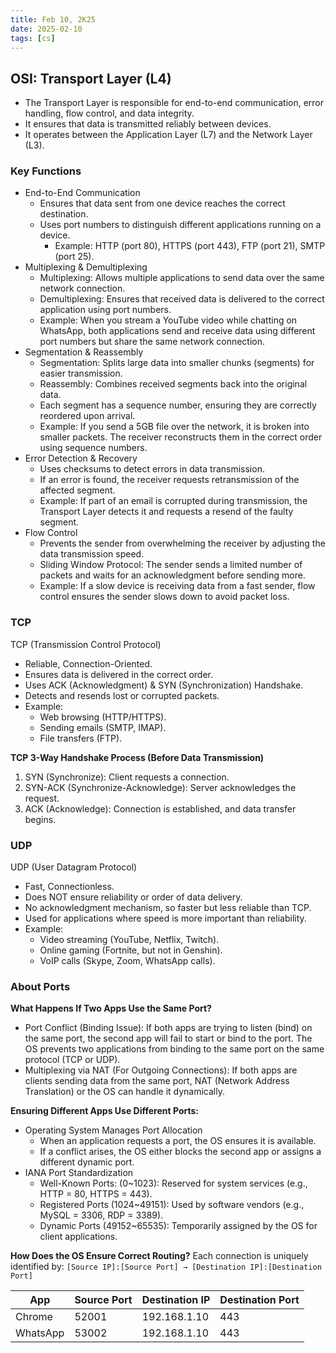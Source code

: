 ```yaml
---
title: Feb 10, 2K25
date: 2025-02-10
tags: [cs]
---
```


## OSI: Transport Layer (L4)

- The Transport Layer is responsible for end-to-end communication, error handling, flow control, and data integrity.
- It ensures that data is transmitted reliably between devices.
- It operates between the Application Layer (L7) and the Network Layer (L3).

### Key Functions

- End-to-End Communication
  - Ensures that data sent from one device reaches the correct destination.
  - Uses port numbers to distinguish different applications running on a device.
    - Example: HTTP (port 80), HTTPS (port 443), FTP (port 21), SMTP (port 25).
- Multiplexing & Demultiplexing
  - Multiplexing: Allows multiple applications to send data over the same network connection.
  - Demultiplexing: Ensures that received data is delivered to the correct application using port numbers.
  - Example: When you stream a YouTube video while chatting on WhatsApp, both applications send and receive data using different port numbers but share the same network connection.
- Segmentation & Reassembly
  - Segmentation: Splits large data into smaller chunks (segments) for easier transmission.
  - Reassembly: Combines received segments back into the original data.
  - Each segment has a sequence number, ensuring they are correctly reordered upon arrival.
  - Example: If you send a 5GB file over the network, it is broken into smaller packets. The receiver reconstructs them in the correct order using sequence numbers.
- Error Detection & Recovery
  - Uses checksums to detect errors in data transmission.
  - If an error is found, the receiver requests retransmission of the affected segment.
  - Example: If part of an email is corrupted during transmission, the Transport Layer detects it and requests a resend of the faulty segment.
- Flow Control
  - Prevents the sender from overwhelming the receiver by adjusting the data transmission speed.
  - Sliding Window Protocol: The sender sends a limited number of packets and waits for an acknowledgment before sending more.
  - Example: If a slow device is receiving data from a fast sender, flow control ensures the sender slows down to avoid packet loss.

### TCP

TCP (Transmission Control Protocol)

- Reliable, Connection-Oriented.
- Ensures data is delivered in the correct order.
- Uses ACK (Acknowledgment) & SYN (Synchronization) Handshake.
- Detects and resends lost or corrupted packets.
- Example:
  - Web browsing (HTTP/HTTPS).
  - Sending emails (SMTP, IMAP).
  - File transfers (FTP).

**TCP 3-Way Handshake Process (Before Data Transmission)**
1. SYN (Synchronize): Client requests a connection.
2. SYN-ACK (Synchronize-Acknowledge): Server acknowledges the request.
3. ACK (Acknowledge): Connection is established, and data transfer begins.

### UDP

UDP (User Datagram Protocol) 

- Fast, Connectionless.
- Does NOT ensure reliability or order of data delivery.
- No acknowledgment mechanism, so faster but less reliable than TCP.
- Used for applications where speed is more important than reliability.
- Example:
  - Video streaming (YouTube, Netflix, Twitch).
  - Online gaming (Fortnite, but not in Genshin).
  - VoIP calls (Skype, Zoom, WhatsApp calls).

### About Ports

**What Happens If Two Apps Use the Same Port?**
- Port Conflict (Binding Issue): If both apps are trying to listen (bind) on the same port, the second app will fail to start or bind to the port. The OS prevents two applications from binding to the same port on the same protocol (TCP or UDP).
- Multiplexing via NAT (For Outgoing Connections): If both apps are clients sending data from the same port, NAT (Network Address Translation) or the OS can handle it dynamically.

**Ensuring Different Apps Use Different Ports:**
- Operating System Manages Port Allocation
  - When an application requests a port, the OS ensures it is available.
  - If a conflict arises, the OS either blocks the second app or assigns a different dynamic port.
- IANA Port Standardization
  - Well-Known Ports: (0~1023): Reserved for system services (e.g., HTTP = 80, HTTPS = 443).
  - Registered Ports (1024~49151): Used by software vendors (e.g., MySQL = 3306, RDP = 3389).
  - Dynamic Ports (49152~65535): Temporarily assigned by the OS for client applications.

**How Does the OS Ensure Correct Routing?**
Each connection is uniquely identified by: ``[Source IP]:[Source Port] → [Destination IP]:[Destination Port]``

| App	| Source Port | Destination IP | Destination Port |
| --- | ----------- | -------------- | ---------------- |
| Chrome | 52001 | 192.168.1.10 | 443 |
| WhatsApp | 53002 | 192.168.1.10 | 443 |